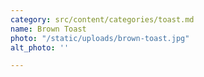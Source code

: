 ```yaml
---
category: src/content/categories/toast.md
name: Brown Toast
photo: "/static/uploads/brown-toast.jpg"
alt_photo: ''

---
```

